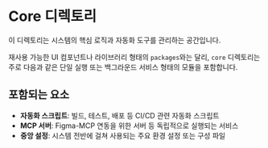 # Core 디렉토리

이 디렉토리는 시스템의 핵심 로직과 자동화 도구를 관리하는 공간입니다.

재사용 가능한 UI 컴포넌트나 라이브러리 형태의 `packages`와는 달리, `core` 디렉토리는 주로 다음과 같은 단일 실행 또는 백그라운드 서비스 형태의 모듈을 포함합니다.

## 포함되는 요소

- **자동화 스크립트**: 빌드, 테스트, 배포 등 CI/CD 관련 자동화 스크립트
- **MCP 서버**: Figma-MCP 연동을 위한 서버 등 독립적으로 실행되는 서비스
- **중앙 설정**: 시스템 전반에 걸쳐 사용되는 주요 환경 설정 또는 구성 파일
